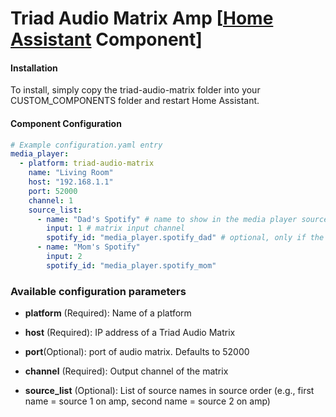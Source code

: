 # Triad Audio Matrix Amp [[Home Assistant](https://www.home-assistant.io/) Component]

#### Installation

To install, simply copy the triad-audio-matrix folder into your CUSTOM_COMPONENTS folder and restart Home Assistant.

#### Component Configuration
```yaml
# Example configuration.yaml entry
media_player:
  - platform: triad-audio-matrix
    name: "Living Room"
    host: "192.168.1.1"
    port: 52000
    channel: 1
    source_list:
      - name: "Dad's Spotify" # name to show in the media player source list
        input: 1 # matrix input channel
        spotify_id: "media_player.spotify_dad" # optional, only if the source is a spotify media player
      - name: "Mom's Spotify"
        input: 2
        spotify_id: "media_player.spotify_mom"
````
### Available configuration parameters
* **platform** (Required): Name of a platform
* **host** (Required):  IP address of a Triad Audio Matrix
* **port**(Optional): port of audio matrix. Defaults to 52000
* **channel** (Required): Output channel of the matrix

* **source_list** (Optional): List of source names in source order (e.g., first name = source 1 on amp, second name = source 2 on amp)
